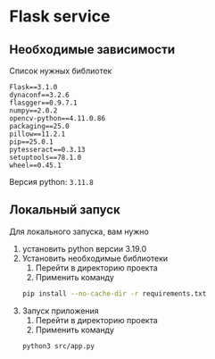 # Flask service

## Необходимые зависимости
Список нужных библиотек
```text
Flask==3.1.0
dynaconf==3.2.6
flasgger==0.9.7.1
numpy==2.0.2
opencv-python==4.11.0.86
packaging==25.0
pillow==11.2.1
pip==25.0.1
pytesseract==0.3.13
setuptools==78.1.0
wheel==0.45.1
```
Версия python: `3.11.8`

## Локальный запуск

Для локального запуска, вам нужно
1. установить python версии 3.19.0
2. Установить необходимые библиотеки
   1. Перейти в директорию проекта
   2. Применить команду 
   ```bash
   pip install --no-cache-dir -r requirements.txt
   ```
4. Запуск приложения 
   1.  Перейти в директорию проекта
   2.  Применить команду 
    ```bash
    python3 src/app.py
    ```

